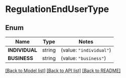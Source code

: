 # RegulationEndUserType

## Enum
Name | Type | Notes
------------ | ------------- | -------------
**INDIVIDUAL** | string | (value: `"individual"`)
**BUSINESS** | string | (value: `"business"`)


[[Back to Model list]](../README.md#documentation-for-models) [[Back to API list]](../README.md#documentation-for-api-endpoints) [[Back to README]](../README.md)


